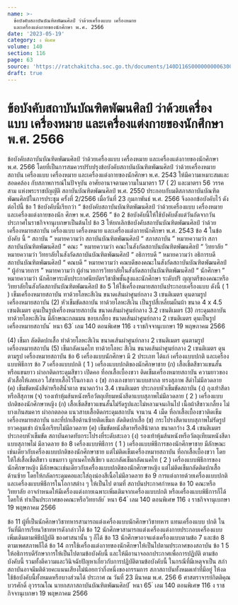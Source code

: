 ```yaml
---
name: >-
  ข้อบังคับสถาบันบัณฑิตพัฒนศิลป์ ว่าด้วยเครื่องแบบ เครื่องหมาย
  และเครื่องแต่งกายของนักศึกษา พ.ศ. 2566
date: '2023-05-19'
category: ง พิเศษ
volume: 140
section: 116
page: 63
source: 'https://ratchakitcha.soc.go.th/documents/140D116S0000000006300.pdf'
draft: true
---
```


# ข้อบังคับสถาบันบัณฑิตพัฒนศิลป์ ว่าด้วยเครื่องแบบ เครื่องหมาย และเครื่องแต่งกายของนักศึกษา พ.ศ. 2566

ข้อบังคับสถาบันบัณฑิตพัฒนศิลป์ ว่าด้วยเครื่องแบบ เครื่องหมาย และเครื่องแต่งกายของนักศึกษา พ.ศ. 2566 โดยที่เป็นการสมควรปรับปรุงข้อบังคับสถาบันบัณฑิตพัฒนศิลป์ ว่าด้วยเครื่องหมายสถาบัน เครื่องแบบ เครื่องหมาย และเครื่องแต่งกายของนักศึกษา พ.ศ. 2543 ให้มีความเหมาะสมและสอดคล้อง กับสภาพการณ์ในปัจจุบัน อาศัยอานาจตามความในมาตรา 17 ( 2) และมาตรา 56 วรรคสาม แห่งพระราชบัญญัติ สถาบันบัณฑิตพัฒนศิลป์ พ.ศ. 2550 ประกอบกับมติสภาสถาบันบัณฑิตพัฒนศิลป์ในการประชุม ครั้งที่ 2/2566 เมื่อวันที่ 23 กุมภาพันธ์ พ.ศ. 2566 จึงออกข้อบังคับไว้ ดังต่อไปนี้ ข้อ 1 ข้อบังคับนี้เรียกว่า “ ข้อบังคับสถาบันบัณฑิตพัฒนศิลป์ ว่าด้วยเครื่องแบบ เครื่องหมาย และเครื่องแต่งกายของนัก ศึกษา พ.ศ. 2566 ” ข้อ 2 ข้อบังคับนี้ให้ใช้บังคับตั้งแต่วันถัดจากวันประกาศในราชกิจจานุเบกษาเป็นต้นไป ข้อ 3 ให้ยกเลิกข้อบังคับสถาบันบัณฑิตพัฒนศิลป์ ว่าด้วยเครื่องหมายสถาบัน เครื่องแบบ เครื่องหมาย และเครื่องแต่งกายนักศึกษา พ.ศ. 2543 ข้อ 4 ในข้อบังคับ นี้ “ สถาบัน ” หมายความว่า สถาบันบัณฑิตพัฒนศิลป์ “ สภาสถาบัน ” หมายความว่า สภาสถาบันบัณฑิตพัฒนศิลป์ “ คณะ ” หมายความว่า คณะในสังกัดสถาบันบัณฑิตพัฒนศิลป์ “ วิทยาลัย ” หมายความว่า วิทยาลัยในสังกัดสถาบันบัณฑิตพัฒนศิลป์ “ อธิการบดี ” หมายความว่า อธิการบดีสถาบันบัณฑิตพัฒนศิลป์ “ คณบดี ” หมายความว่า คณบดีของคณะในสังกัดสถาบันบัณฑิตพัฒนศิลป์ “ ผู้อำนวยการ ” หมายความว่า ผู้อำนวยการวิทยาลัยในสังกัดสถาบันบัณฑิตพัฒนศิลป์ “ นักศึกษา ” หมายความว่า นักศึกษาระดับประกาศนียบัตรวิชาชีพชั้นสูงและนักศึกษา ระดับปริ ญญาตรีของคณะหรือวิทยาลัยในสังกัดสถาบันบัณฑิตพัฒนศิลป์ ข้อ 5 ให้ใช้เครื่องหมายสถาบันประกอบเครื่องแบบ ดังนี้ ( 1 ) เข็มเครื่องหมายสถาบัน ทาด้วยโลหะสีเงิน ขนาดเส้นผ่าศูนย์กลาง 3 เซนติเมตร ดุนตามรูปเครื่องหมายสถาบัน (2) หัวเข็มขัดสถาบัน ทาด้วยโลหะสีเงิน เป็นรูปสี่เหลี่ยมผืนผ้า ขนาด 4 x 4.5 เซนติเมตร ดุนเป็นรูปเครื่องหมายสถาบัน ขนาดเส้นผ่าศูนย์กลาง 3.2 เซนติเมตร (3) กระดุมสถาบันทาด้วยโลหะสีเงิน มีลักษณะกลมมน ขอบเกลี้ยง ขนาดเส้นผ่าศูนย์กลาง 2 เซนติเมตร ดุนเป็นรูปเครื่องหมายสถาบัน ้ หนา 63 ่ เลม 140 ตอนพิเศษ 116 ง ราชกิจจานุเบกษา 19 พฤษภาคม 2566

(4) เข็มก ลัดติดปกเสื้อ ทำด้วยโลหะสีเงิน ขนาดเส้นผ่าศูนย์กลาง 2 เซนติเมตร ดุนตามรูป เครื่องหมายสถาบัน (5) เข็มกลัดเนคไท ทาด้วยโลหะ สีเงิน ขนาดเส้นผ่าศูนย์กลาง 2 เซนติเมตร ดุนตามรูป เครื่องหมายสถาบัน ข้อ 6 เครื่องแบบนักศึกษา มี 2 ประเภท ได้แก่ เครื่องแบบปกติ และเครื่องแบบพิธีการ ข้อ 7 เครื่องแบบปกติ ( 1 ) เครื่องแบบปกติของนักศึกษาชาย (ก) เสื้อเชิ้ตสีขาวแขนสั้นหรือแขนยาว ผ่าอกติดกระดุมสีขาว เปิดคอ ที่อกเสื้อเบื้องขวา ติดเข็มเครื่องหมายสถาบัน ความยาวของตัวเสื้อให้เลยเอว ใส่ชายเสื้อไว้ในกางเก ง (ข) กางเกงขายาวแบบสากล ทรงสุภาพ สีดำไม่มีลวดลาย (ค) เข็มขัดหนังสีดำหรือสีน้ำตาล ขนาดกว้าง 3.4 เซนติเมตร ประกอบหัวเข็มขัดสถาบัน (ง) ถุงเท้าสีดา หรือสีสุภาพ (จ) รองเท้าหุ้มส้นหนังหรือวัตถุเทียมหนังสีดาแบบสุภาพไม่มีลวดลาย ( 2 ) เครื่องแบบปกติของนักศึกษาหญิง (ก) เสื้อเชิ้ตสีขาวแขนสั้นไม่รัดรูปและไม่หลวมจนเกินไป เนื้อผ้าสีขาวเกลี้ยง ไม่บางเกินสมควร ผ่าอกตลอด แนวสาบเสื้อติดกระดุมสถาบัน จานวน 4 เม็ด ที่อกเสื้อเบื้องขวาติดเข็มเครื่องหมายสถาบัน และที่ปกเสื้อด้านซ้ายติดเข็มก ลัดติดปกเสื้อ (ข) กระโปรงสีดาแบบสุภาพไม่รัดรูป ยาวคลุมเข่า ผ้าเนื้อเรียบไม่มีลวดลาย (ค) เข็มขัดหนังสีดาหรือสีน้าตาล ขนาดกว้าง 3.4 เซนติเมตร ประกอบหัวเข็มขัด สถาบันคาดทับกระโปรงที่ระดับสะเอว (ง) รองเท้าหุ้มส้นหนังหรือวัตถุเทียมหนังสีดาแบบสุภาพไม่ มีลวดลาย ข้อ 8 เครื่องแบบพิธีการ ( 1 ) เครื่องแบบพิธีการของนักศึกษาชาย มีลักษณะเช่นเดียวกับเครื่องแบบปกติของนักศึกษาชาย แต่ไม่ติดเข็มเครื่องหมายสถาบัน ที่อกเสื้อเบื้องขวา โดยให้ใส่เสื้อเชิ้ตสีขาว แขนยาว ผูกเนคไทสีเขียว และกลัดเข็มกลัดเนคไท ( 2 ) เครื่องแบบพิธีการของนักศึกษาหญิง มีลักษณะเช่นเดียวกับเครื่องแบบปกติของนักศึกษาหญิง แต่ไม่ติดเข็มกลัดติดปกเสื้อ ด้านซ้าย โดยให้กลัดกระดุมคอและใส่ถุงน่องสีเนื้อไม่มีลวดลาย ข้อ 9 การแต่งกายด้วยเครื่องแบบปกติ และเครื่องแบบพิธีการในโอกาสต่าง ๆ ให้เป็นไป ตามที่ สถาบันประกาศกำหนด ข้อ 10 คณะหรือวิทยาลัย อาจกำหนดให้มีเครื่องแต่งกายเฉพาะเพิ่มเติมจากเครื่องแบบปกติ หรือเครื่องแบบพิธีการก็ได้ โดยให้ ทำเป็นประกาศของคณะหรือวิทยาลัย ้ หนา 64 ่ เลม 140 ตอนพิเศษ 116 ง ราชกิจจานุเบกษา 19 พฤษภาคม 2566

ข้อ 11 ผู้ที่เป็นนักศึกษาวิชาทหารสามารถแต่งเครื่องแบบนักศึกษาวิชาทหาร แทนเครื่องแบบ ปกติ ในวันที่มีการเรียนวิชาทหารดังกล่าวได้ ข้อ 12 นักศึกษาสามารถแต่งเครื่องแต่งกายประกอบเครื่องแบบเพิ่มเติมตามพิธีปฏิบัติ ของศาสนานั้น ๆ ก็ได้ ข้อ 13 นักศึกษาอาจแต่งเครื่องแบบตามข้อ 7 และข้อ 8 ตามเพศสภาพก็ได้ ข้อ 14 การใช้เครื่องแต่งกายของนักศึกษาให้เป็นไปตามประกาศของสถาบัน ข้อ 1 5 ให้อธิการบดีรักษาการให้เป็นไปตามข้อบังคับนี้ และให้มีอานาจออกประกาศเพื่อการปฏิบัติ ตามข้อบังคับนี้ รวมทั้งตีความและวินิจฉัยปัญหาเกี่ยวกับการปฏิบัติตามข้อบังคับนี้ ในกรณีที่มีเหตุจาเป็น สภำสถาบันอาจมีมติด้วยคะแนนเสียงไม่น้อยกว่ากึ่งหนึ่งของกรรมการ สภาสถาบันทั้งหมดเท่าที่มีอยู่ ให้งดใช้ข้อบังคับนี้ทั้งหมดหรือบางส่วนได้ ประกาศ ณ วันที่ 23 มีนาคม พ.ศ. 256 6 ศาสตราจารย์กิตติคุณบวรศักดิ์ อุวรรณโณ นายกสภาสถาบันบัณฑิตพัฒนศิลป์ ้ หนา 65 ่ เลม 140 ตอนพิเศษ 116 ง ราชกิจจานุเบกษา 19 พฤษภาคม 2566
